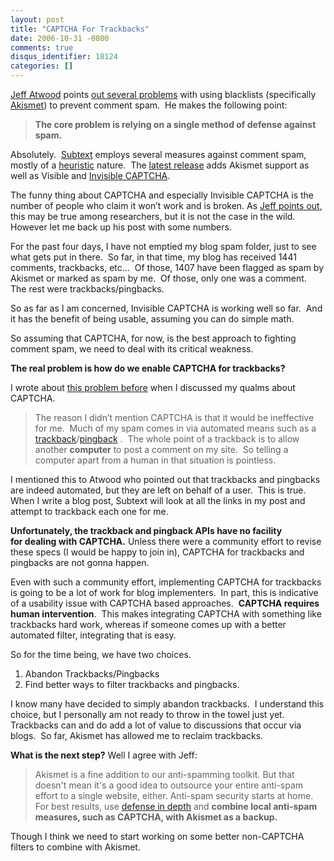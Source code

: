 ```yaml
---
layout: post
title: "CAPTCHA For Trackbacks"
date: 2006-10-31 -0800
comments: true
disqus_identifier: 18124
categories: []
---
```

[Jeff Atwood](http://codinghorror.com/ "CodingHorror") points [out
several
problems](http://www.codinghorror.com/blog/archives/000715.html#comments "Whitelist, blacklist, greylist")
with using blacklists (specifically
[Akismet](http://akismet.com/ "Akismet")) to prevent comment spam.  He
makes the following point:

> **The core problem is relying on a single method of defense against
> spam.**

Absolutely. 
[Subtext](http://subtextproject.com/ "Subtext Project Website") employs
several measures against comment spam, mostly of a
[heuristic](http://haacked.com/archive/2006/08/29/Comment_Spam_Heuristics.aspx "Comment Spam Heuristics")
nature.  The [latest
release](http://haacked.com/archive/2006/10/25/Subtext_1.9.2_quotShields_Upquot_Edition_Released.aspx "Subtext Shields Up Release")
adds Akismet support as well as Visible and [Invisible
CAPTCHA](http://haacked.com/archive/2006/09/26/Lightweight_Invisible_CAPTCHA_Validator_Control.aspx "Invisible CAPTCHA").

The funny thing about CAPTCHA and especially Invisible CAPTCHA is the
number of people who claim it won’t work and is broken. As [Jeff points
out](http://www.codinghorror.com/blog/archives/000712.html "CAPTCHA Effectiveness"),
this may be true among researchers, but it is not the case in the wild. 
However let me back up his post with some numbers.

For the past four days, I have not emptied my blog spam folder, just to
see what gets put in there.  So far, in that time, my blog has received
1441 comments, trackbacks, etc...  Of those, 1407 have been flagged as
spam by Akismet or marked as spam by me.  Of those, only one was a
comment.  The rest were trackbacks/pingbacks.

So as far as I am concerned, Invisible CAPTCHA is working well so far. 
And it has the benefit of being usable, assuming you can do simple math.

So assuming that CAPTCHA, for now, is the best approach to fighting
comment spam, we need to deal with its critical weakness.

**The real problem is how do we enable CAPTCHA for trackbacks?**

I wrote about [this problem
before](http://haacked.com/archive/2006/08/31/What_About_CAPTCHA.aspx "What about CAPTCHA") when
I discussed my qualms about CAPTCHA.

> The reason I didn’t mention CAPTCHA is that it would be ineffective
> for me.  Much of my spam comes in via automated means such as a
> [trackback](http://en.wikipedia.org/wiki/Trackback)/[pingback](http://en.wikipedia.org/wiki/Pingback)
> .  The whole point of a trackback is to allow another **computer** to
> post a comment on my site.  So telling a computer apart from a human
> in that situation is pointless.

I mentioned this to Atwood who pointed out that trackbacks and pingbacks
are indeed automated, but they are left on behalf of a user.  This is
true.  When I write a blog post, Subtext will look at all the links in
my post and attempt to trackback each one for me.

**Unfortunately, the trackback and pingback APIs have no facility
for dealing with CAPTCHA.** Unless there were a community effort to
revise these specs (I would be happy to join in), CAPTCHA for trackbacks
and pingbacks are not gonna happen.

Even with such a community effort, implementing CAPTCHA for trackbacks
is going to be a lot of work for blog implementers.  In part, this is
indicative of a usability issue with CAPTCHA based approaches. 
**CAPTCHA requires human intervention**.  This makes integrating CAPTCHA
with something like trackbacks hard work, whereas if someone comes up
with a better automated filter, integrating that is easy.

So for the time being, we have two choices.

1.  Abandon Trackbacks/Pingbacks
2.  Find better ways to filter trackbacks and pingbacks.

I know many have decided to simply abandon trackbacks.  I understand
this choice, but I personally am not ready to throw in the towel just
yet.  Trackbacks can and do add a lot of value to discussions that occur
via blogs.  So far, Akismet has allowed me to reclaim trackbacks.

**What is the next step?** Well I agree with Jeff:

> Akismet is a fine addition to our anti-spamming toolkit. But that
> doesn't mean it's a good idea to outsource your entire anti-spam
> effort to a single website, either. Anti-spam security starts at home.
> For best results, use [defense in
> depth](http://en.wikipedia.org/wiki/Defence_in_depth) and **combine
> local anti-spam measures, such as CAPTCHA, with Akismet as a backup.**

Though I think we need to start working on some better non-CAPTCHA
filters to combine with Akismet.

